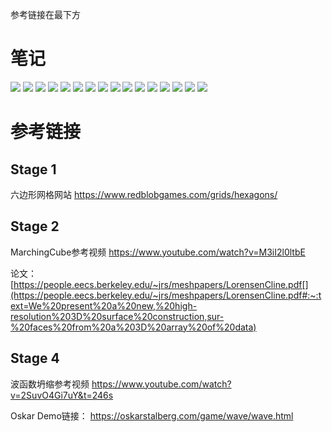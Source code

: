 参考链接在最下方
# 笔记
![](幻灯片1.jpg)
![](幻灯片2.jpg)
![](幻灯片3.jpg)
![](幻灯片4.jpg)
![](幻灯片5.jpg)
![](幻灯片6.jpg)
![](幻灯片7.jpg)
![](幻灯片8.jpg)
![](幻灯片9.jpg)
![](幻灯片10.jpg)
![](幻灯片11.jpg)
![](幻灯片12.jpg)
![](幻灯片13.jpg)
![](幻灯片14.jpg)
![](幻灯片15.jpg)
![](论文注释截图.jpg)


# 参考链接
## Stage 1 
六边形网格网站
https://www.redblobgames.com/grids/hexagons/ 
## Stage 2
MarchingCube参考视频 
https://www.youtube.com/watch?v=M3iI2l0ltbE 

论文：
[https://people.eecs.berkeley.edu/~jrs/meshpapers/LorensenCline.pdf[](https://people.eecs.berkeley.edu/~jrs/meshpapers/LorensenCline.pdf#:~:text=We%20present%20a%20new,%20high-resolution%203D%20surface%20construction,sur-%20faces%20from%20a%203D%20array%20of%20data)
## Stage 4
波函数坍缩参考视频
https://www.youtube.com/watch?v=2SuvO4Gi7uY&t=246s 

Oskar Demo链接：
https://oskarstalberg.com/game/wave/wave.html


